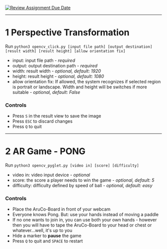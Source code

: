 [![Review Assignment Due Date](https://classroom.github.com/assets/deadline-readme-button-24ddc0f5d75046c5622901739e7c5dd533143b0c8e959d652212380cedb1ea36.svg)](https://classroom.github.com/a/I4_dFpC1)

---

# 1 Perspective Transformation

Run `python3 opencv_click.py [input file path] [output destination] [result width] [result height] [allow orientation fix]`
- input: input file path - *required*
- output: output destination path - *required*
- width: result width - *optional, default: 1920*
- height: result height - *optional, default: 1080*
- allow orientation fix: If allowed, the system recognizes if selected region is portrait or landscape. Width and height will be switches if more suitable - *optional, default: False*

### Controls
- Press `S` in the result view to save the image
- Press `ESC` to discard changes
- Press `Q` to quit

---

# 2 AR Game - PONG
Run `python3 opencv_pyglet.py [video in] [score] [difficulty]`
- video in: video input device - *optional*
- score: the score a player needs to win the game - *optional, default: 5*
- difficulty: difficulty defined by speed of ball - *optional, default: easy*

### Controls
- Place the AruCo-Board in front of your webcam
- Everyone knows Pong. But: use your hands instead of moving a paddle
- If no one wants to join in, you can use both your own hands - however then you will have to tape the AruCo-Board to your head or chest or whatever...well, it's up to you
- Hide a marker to **pause** the game
- Press `Q` to quit and `SPACE` to restart
